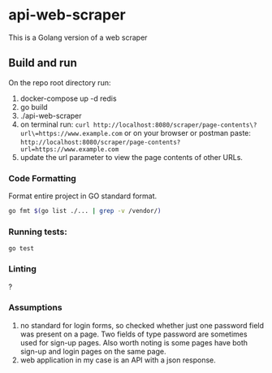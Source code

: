 # api-web-scraper

This is a Golang version of a web scraper
## Build and run

On the repo root directory run:

1. docker-compose up -d redis
2. go build
3. ./api-web-scraper
4. on terminal run: `curl http://localhost:8080/scraper/page-contents\?url\=https://www.example.com` or on your browser or postman paste: `http://localhost:8080/scraper/page-contents?url=https://www.example.com`
5. update the url parameter to view the page contents of other URLs.

### Code Formatting

Format entire project in GO standard format.

```bash
go fmt $(go list ./... | grep -v /vendor/)
```

### Running tests:

`go test`

### Linting

?

### Assumptions

1. no standard for login forms, so checked whether just one password field was present on a page. Two fields of type password are sometimes used for sign-up pages. Also worth noting is some pages have both sign-up and login pages on the same page.
2. web application in my case is an API with a json response.